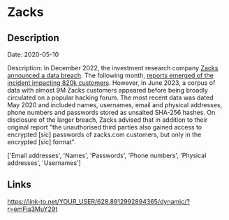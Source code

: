 # Zacks

## Description

Date: 2020-05-10

Description:
In December 2022, the investment research company <a href="https://www.zacks.com/breach/" target="_blank" rel="noopener">Zacks announced a data breach</a>. The following month, <a href="https://www.bleepingcomputer.com/news/security/zacks-investment-research-data-breach-affects-820-000-clients/" target="_blank" rel="noopener">reports emerged of the incident impacting 820k customers</a>. However, in June 2023, a corpus of data with almost 9M Zacks customers appeared before being broadly circulated on a popular hacking forum. The most recent data was dated May 2020 and included names, usernames, email and physical addresses, phone numbers and passwords stored as unsalted SHA-256 hashes. On disclosure of the larger breach, Zacks advised that in addition to their original report &quot;the unauthorised third parties also gained access to encrypted [sic] passwords of zacks.com customers, but only in the encrypted [sic] format&quot;.


['Email addresses', 'Names', 'Passwords', 'Phone numbers', 'Physical addresses', 'Usernames']

## Links

https://link-to.net/YOUR_USER/628.8912992894365/dynamic/?r=emFja3MuY29t